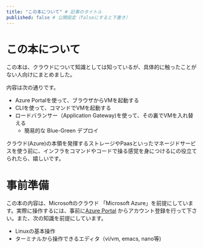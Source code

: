 ```yaml
---
title: "この本について" # 記事のタイトル
published: false # 公開設定（falseにすると下書き）
---
```


# この本について

この本は、クラウドについて知識としては知っているが、具体的に触ったことがない人向けにまとめました。

内容は次の通りです。
- Azure Portalを使って、ブラウザからVMを起動する
- CLIを使って、コマンドでVMを起動する
- ロードバランサー（Application Gateway)を使って、その裏でVMを入れ替える
  - 簡易的な Blue-Green デプロイ

クラウド(Azure)の本領を発揮するストレージやPaasといったマネージドサービスを使う前に、インフラをコマンドやコードで操る感覚を身につけるにの役立てられたら、嬉しいです。

# 事前準備

この本の内容は、Microsoftのクラウド 「Microsoft Azure」を前提にしています。実際に操作するには、事前に[Azure Portal](https://portal.azure.com/) からアカウント登録を行って下さい。また、次の知識を前提にしています。

- Linuxの基本操作
- ターミナルから操作できるエディタ（vi/vm, emacs, nano等)


